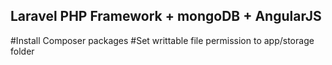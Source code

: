 ## Laravel PHP Framework + mongoDB + AngularJS

#Install Composer packages
#Set writtable file permission to app/storage folder